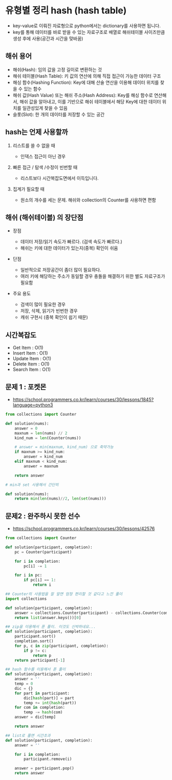 # 유형별 정리 hash (hash table)

- key-value로 이뤄진 자료형으로 python에서는 dictionary를 사용하면 됩니다.
- key를 통해 데이터를 바로 받을 수 있는 자료구조로 배열로 해쉬테이블 사이즈만큼 생성 후에 사용(공간과 시간을 맞바꿈)

## 해쉬 용어

- 해쉬(Hash): 임의 값을 고정 길이로 변환하는 것
- 해쉬 테이블(Hash Table): 키 값의 연산에 의해 직접 접근이 가능한 데이터 구조
- 해싱 함수(Hashing Function): Key에 대해 산술 연산을 이용해 데이터 위치를 찾을 수 있는 함수
- 해쉬 값(Hash Value) 또는 해쉬 주소(Hash Address): Key를 해싱 함수로 연산해서, 해쉬 값을 알아내고, 이를 기반으로 해쉬 테이블에서 해당 Key에 대한 데이터 위치를 일관성있게 찾을 수 있음
- 슬롯(Slot): 한 개의 데이터를 저장할 수 있는 공간

## hash는 언제 사용할까

1. 리스트를 쓸 수 없을 때

   - 인덱스 접근이 아닌 경우

2. 빠른 접근 / 탐색 /수정이 빈번할 때

   - 리스트보다 시간복잡도면에서 이득입니다.

3. 집계가 필요할 때

   - 원소의 개수를 세는 문제. 해쉬와 collection의 Counter를 사용하면 편함

## 해쉬 (해쉬테이블) 의 장단점

- 장점
  - 데이터 저장/읽기 속도가 빠르다. (검색 속도가 빠르다.)
  - 해쉬는 키에 대한 데이터가 있는지(중복) 확인이 쉬움
- 단점

  - 일반적으로 저장공간이 좀더 많이 필요하다.
  - 여러 키에 해당하는 주소가 동일할 경우 충돌을 해결하기 위한 별도 자료구조가 필요함

- 주요 용도
  - 검색이 많이 필요한 경우
  - 저장, 삭제, 읽기가 빈번한 경우
  - 캐쉬 구현시 (중복 확인이 쉽기 때문)

## 시간복잡도

- Get Item : O(1)
- Insert Item : O(1)
- Update Item : O(1)
- Delete Item : O(1)
- Search Item : O(1)

## 문제 1 : 포켓몬

- https://school.programmers.co.kr/learn/courses/30/lessons/1845?language=python3

```python
from collections import Counter

def solution(nums):
    answer = 0
    maxnum = len(nums) // 2
    kind_num = len(Counter(nums))

    # answer = min(maxnum, kind_num) 으로 축약가능
    if maxnum >= kind_num:
        answer = kind_num
    elif maxnum < kind_num:
        answer = maxnum

    return answer

# min과 set 사용해서 간단히

def solution(nums):
    return min(len(nums)//2, len(set(nums)))
```

## 문제2 : 완주하시 못한 선수

- https://school.programmers.co.kr/learn/courses/30/lessons/42576

```python
from collections import Counter

def solution(participant, completion):
    pc = Counter(participant)

    for i in completion:
        pc[i] -= 1

    for i in pc:
        if pc[i] == 1:
            return i

## Counter의 사용법을 잘 알면 엄청 편리할 것 같다고 느낀 풀이
import collections

def solution(participant, completion):
    answer = collections.Counter(participant) - collections.Counter(completion)
    return list(answer.keys())[0]

## zip을 이용해서 푼 풀이. 이것도 신박하네요...
def solution(participant, completion):
    participant.sort()
    completion.sort()
    for p, c in zip(participant, completion):
        if p != c:
            return p
    return participant[-1]

## hash 함수를 이용해서 푼 풀이
def solution(participant, completion):
    answer = ''
    temp = 0
    dic = {}
    for part in participant:
        dic[hash(part)] = part
        temp += int(hash(part))
    for com in completion:
        temp -= hash(com)
    answer = dic[temp]

    return answer

## list로 풀면 시간초과
def solution(participant, completion):
    answer = ''

    for i in completion:
        participant.remove(i)

    answer = participant.pop()
    return answer
```

